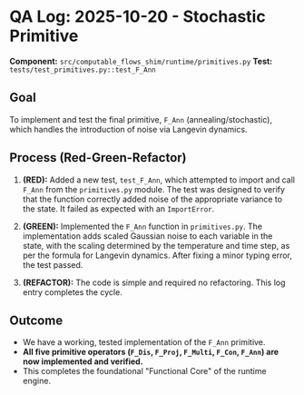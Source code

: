 # QA Log: 2025-10-20 - Stochastic Primitive

**Component:** `src/computable_flows_shim/runtime/primitives.py`
**Test:** `tests/test_primitives.py::test_F_Ann`

## Goal
To implement and test the final primitive, `F_Ann` (annealing/stochastic), which handles the introduction of noise via Langevin dynamics.

## Process (Red-Green-Refactor)

1.  **(RED):** Added a new test, `test_F_Ann`, which attempted to import and call `F_Ann` from the `primitives.py` module. The test was designed to verify that the function correctly added noise of the appropriate variance to the state. It failed as expected with an `ImportError`.

2.  **(GREEN):** Implemented the `F_Ann` function in `primitives.py`. The implementation adds scaled Gaussian noise to each variable in the state, with the scaling determined by the temperature and time step, as per the formula for Langevin dynamics. After fixing a minor typing error, the test passed.

3.  **(REFACTOR):** The code is simple and required no refactoring. This log entry completes the cycle.

## Outcome
- We have a working, tested implementation of the `F_Ann` primitive.
- **All five primitive operators (`F_Dis`, `F_Proj`, `F_Multi`, `F_Con`, `F_Ann`) are now implemented and verified.**
- This completes the foundational "Functional Core" of the runtime engine.
